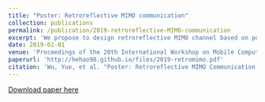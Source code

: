 ```yaml
---
title: "Poster: Retroreflective MIMO communication"
collection: publications
permalink: /publication/2019-retroreflective-MIMO-communication
excerpt: 'We propose to design retroreflective MIMO channel based on polarization division multiplexing (PDM), with multiple LCD modulators and photodiode (PD) receivers. LCD shutter works as a bi-state modulator which rotates the polarized light by 0 or 90. With polarizer on each side of LCD, it could retroreflect incoming light or absorb it. The retroreflected light is polarized to the angle of front polarizer, which is imperceptible by human eyes but could be separated using polarizer on PD receivers.'
date: 2019-01-01
venue: 'Proceedings of the 20th International Workshop on Mobile Computing Systems and Applications'
paperurl: 'http://hehao98.github.io/files/2019-retromimo.pdf'
citation: 'Wu, Yue, et al. "Poster: Retroreflective MIMO Communication." Proceedings of the 20th International Workshop on Mobile Computing Systems and Applications. ACM, 2019.'
---
```


[Download paper here](http://hehao98.github.io/files/2019-retromimo.pdf)